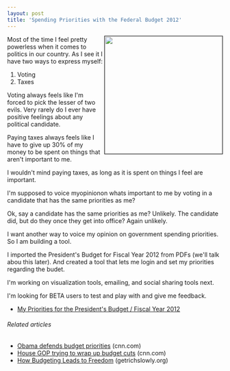 ```yaml
---
layout: post
title: 'Spending Priorities with the Federal Budget 2012'
---
```

<a href="http://www.whitehouse.gov/omb/budget" target="_blank"><img src="http://kinlane-productions.s3.amazonaws.com/budget/us-whitehouse-logo.jpg" border="1" alt="" width="275" align="right" /></a>Most of the time I feel pretty powerless when it comes to politics in our country. As I see it I have two ways to express myself:
<ol class="mainlist">
	<li>Voting</li>
	<li>Taxes</li>
</ol>
Voting always feels like I'm forced to pick the lesser of two evils. Very rarely do I ever have positive feelings about any political candidate.<p></p>
Paying taxes always feels like I have to give up 30% of my money to be spent on things that aren't important to me.<p></p>
I wouldn't mind paying taxes, as long as it is spent on things I feel are important.<p></p>
I'm supposed to voice myopinionon whats important to me by voting in a candidate that has the same priorities as me?<p></p>
Ok, say a candidate has the same priorities as me? Unlikely.  The candidate did, but do they once they get into office? Again unlikely.<p></p>
I want another way to voice my opinion on government spending priorities.  So I am building a tool.<p></p>
I imported the President's Budget for Fiscal Year 2012 from PDFs (we'll talk abou this later). And created a tool that lets me login and set my priorities regarding the budet.<p></p>
I'm working on visualization tools, emailing, and social sharing tools next.<p></p>
I'm looking for BETA users to test and play with and give me feedback.
<ul class="mainlist">
	<li><a href="http://federalbudget2011.laneworks.net/index.php" target="_blank">My Priorities for the President's Budget / Fiscal Year 2012</a></li>
</ul>
<h6 class="zemanta-related-title" style="font-size: 1em;">Related articles</h6>
<ul class="zemanta-article-ul">
	<li class="zemanta-article-ul-li"><a href="http://r.zemanta.com/?u=http%3A//www.cnn.com/2011/POLITICS/02/14/obama.budget.remarks/index.html&amp;a=35557884&amp;rid=86b44731-cca5-4fe3-a9f2-c1d7ff072e93&amp;e=0b84a9b173103c18afb0a4b9e95c5667">Obama defends budget priorities</a> (cnn.com)</li>
	<li class="zemanta-article-ul-li"><a href="http://r.zemanta.com/?u=http%3A//www.cnn.com/money/2011/02/18/news/economy/budget_cuts_2011/index.htm%3Fcnn%3Dyes&amp;a=35995896&amp;rid=86b44731-cca5-4fe3-a9f2-c1d7ff072e93&amp;e=2f89157ccc7edf82cd5d6b304d545558">House GOP trying to wrap up budget cuts</a> (cnn.com)</li>
	<li class="zemanta-article-ul-li"><a href="http://www.getrichslowly.org/blog/2011/02/14/how-budgeting-leads-to-freedom/">How Budgeting Leads to Freedom</a> (getrichslowly.org)</li>
</ul>
